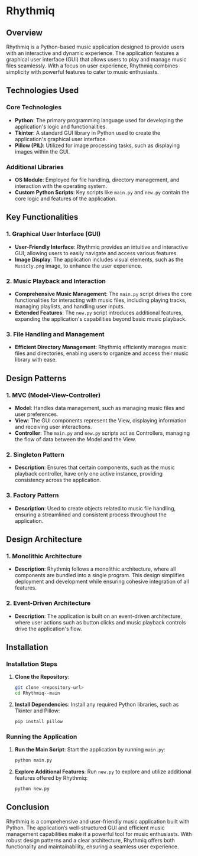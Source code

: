 # Rhythmiq

## Overview

Rhythmiq is a Python-based music application designed to provide users with an interactive and dynamic experience. The application features a graphical user interface (GUI) that allows users to play and manage music files seamlessly. With a focus on user experience, Rhythmiq combines simplicity with powerful features to cater to music enthusiasts.

## Technologies Used

### Core Technologies
- **Python**: The primary programming language used for developing the application's logic and functionalities.
- **Tkinter**: A standard GUI library in Python used to create the application's graphical user interface.
- **Pillow (PIL)**: Utilized for image processing tasks, such as displaying images within the GUI.

### Additional Libraries
- **OS Module**: Employed for file handling, directory management, and interaction with the operating system.
- **Custom Python Scripts**: Key scripts like `main.py` and `new.py` contain the core logic and features of the application.

## Key Functionalities

### 1. Graphical User Interface (GUI)
- **User-Friendly Interface**: Rhythmiq provides an intuitive and interactive GUI, allowing users to easily navigate and access various features.
- **Image Display**: The application includes visual elements, such as the `Musicly.png` image, to enhance the user experience.

### 2. Music Playback and Interaction
- **Comprehensive Music Management**: The `main.py` script drives the core functionalities for interacting with music files, including playing tracks, managing playlists, and handling user inputs.
- **Extended Features**: The `new.py` script introduces additional features, expanding the application's capabilities beyond basic music playback.

### 3. File Handling and Management
- **Efficient Directory Management**: Rhythmiq efficiently manages music files and directories, enabling users to organize and access their music library with ease.

## Design Patterns

### 1. **MVC (Model-View-Controller)**
   - **Model**: Handles data management, such as managing music files and user preferences.
   - **View**: The GUI components represent the View, displaying information and receiving user interactions.
   - **Controller**: The `main.py` and `new.py` scripts act as Controllers, managing the flow of data between the Model and the View.

### 2. **Singleton Pattern**
   - **Description**: Ensures that certain components, such as the music playback controller, have only one active instance, providing consistency across the application.

### 3. **Factory Pattern**
   - **Description**: Used to create objects related to music file handling, ensuring a streamlined and consistent process throughout the application.

## Design Architecture

### 1. **Monolithic Architecture**
   - **Description**: Rhythmiq follows a monolithic architecture, where all components are bundled into a single program. This design simplifies deployment and development while ensuring cohesive integration of all features.

### 2. **Event-Driven Architecture**
   - **Description**: The application is built on an event-driven architecture, where user actions such as button clicks and music playback controls drive the application's flow.

## Installation

### Installation Steps
1. **Clone the Repository**:
   ```bash
   git clone <repository-url>
   cd Rhythmiq--main
   ```

2. **Install Dependencies**:
   Install any required Python libraries, such as Tkinter and Pillow:
   ```bash
   pip install pillow
   ```

### Running the Application

1. **Run the Main Script**:
   Start the application by running `main.py`:
   ```bash
   python main.py
   ```

2. **Explore Additional Features**:
   Run `new.py` to explore and utilize additional features offered by Rhythmiq:
   ```bash
   python new.py
   ```

## Conclusion

Rhythmiq is a comprehensive and user-friendly music application built with Python. The application’s well-structured GUI and efficient music management capabilities make it a powerful tool for music enthusiasts. With robust design patterns and a clear architecture, Rhythmiq offers both functionality and maintainability, ensuring a seamless user experience.
